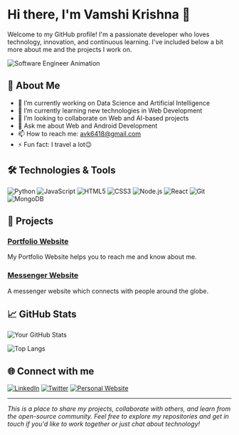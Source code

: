 # Hi there, I'm Vamshi Krishna 👋

Welcome to my GitHub profile! I'm a passionate developer who loves technology, innovation, and continuous learning. I've included below a bit more about me and the projects I work on.

![Software Engineer Animation](https://github.com/vamshi1905/GIF/raw/main/software-engineer-animation.gif)

## 🚀 About Me

- 🔭 I’m currently working on Data Science and Artificial Intelligence
- 🌱 I’m currently learning new technologies in Web Development
- 👯 I’m looking to collaborate on Web and AI-based projects
- 💬 Ask me about Web and Android Development
- 📫 How to reach me: avk6418@gmail.com
- ⚡ Fun fact: I travel a lot😉

## 🛠️ Technologies & Tools

![Python](https://img.shields.io/badge/-Python-333?style=flat&logo=python)
![JavaScript](https://img.shields.io/badge/-JavaScript-333?style=flat&logo=javascript)
![HTML5](https://img.shields.io/badge/-HTML5-333?style=flat&logo=html5)
![CSS3](https://img.shields.io/badge/-CSS3-333?style=flat&logo=css3)
![Node.js](https://img.shields.io/badge/-Node.js-333?style=flat&logo=node.js)
![React](https://img.shields.io/badge/-React-333?style=flat&logo=react)
![Git](https://img.shields.io/badge/-Git-333?style=flat&logo=git)
![MongoDB](https://img.shields.io/badge/-MongoDB-333?style=flat&logo=mongodb)

## 🔧 Projects

### [Portfolio Website](https://my-portfolio-w6yf.onrender.com/)
My Portfolio Website helps you to reach me and know about me.

### [Messenger Website](https://nuntius-website.onrender.com/)
A messenger website which connects with people around the globe.

## 📈 GitHub Stats

![Your GitHub Stats](https://github-readme-stats.vercel.app/api?username=vamshi1905&show_icons=true&theme=radical)

![Top Langs](https://github-readme-stats.vercel.app/api/top-langs/?username=vamshi1905&layout=compact&theme=radical)

## 🌐 Connect with me

[![LinkedIn](https://img.shields.io/badge/-LinkedIn-0077B5?style=flat&logo=linkedin)](https://www.linkedin.com/in/vamshi-krishna-akula/)
[![Twitter](https://img.shields.io/badge/-Twitter-1DA1F2?style=flat&logo=twitter&logoColor=white)](https://twitter.com/vamshi1905)
[![Personal Website](https://img.shields.io/badge/-Website-000000?style=flat&logo=wordpress)](https://my-portfolio-w6yf.onrender.com/)


---

*This is a place to share my projects, collaborate with others, and learn from the open-source community. Feel free to explore my repositories and get in touch if you'd like to work together or just chat about technology!*


<!---
vamshi1905/vamshi1905 is a ✨ special ✨ repository because its `README.md` (this file) appears on your GitHub profile.
You can click the Preview link to take a look at your changes.
--->
